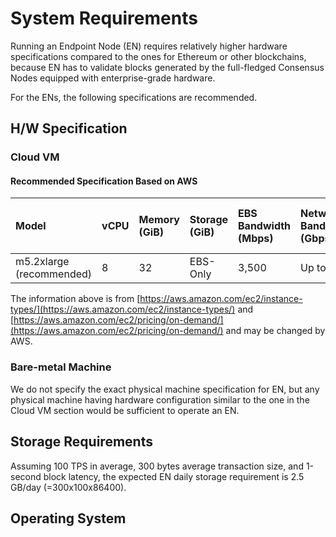 # System Requirements

Running an Endpoint Node (EN) requires relatively higher hardware specifications compared to the ones for Ethereum or other blockchains, because EN has to validate blocks generated by the full-fledged Consensus Nodes equipped with enterprise-grade hardware.

For the ENs, the following specifications are recommended.

## H/W Specification

### Cloud VM

#### Recommended Specification Based on AWS

| Model | vCPU | Memory (GiB) | Storage (GiB) | EBS Bandwidth (Mbps) | Network Bandwidth (Gbps) | Price (Seoul region, USD/h) |
| :--- | :--- | :--- | :--- | :--- | :--- | :--- |
| m5.2xlarge (recommended) | 8 | 32 | EBS-Only | 3,500 | Up to 10 | 0.472 |

The information above is from [https://aws.amazon.com/ec2/instance-types/](https://aws.amazon.com/ec2/instance-types/) and [https://aws.amazon.com/ec2/pricing/on-demand/](https://aws.amazon.com/ec2/pricing/on-demand/) and may be changed by AWS.

### Bare-metal Machine

We do not specify the exact physical machine specification for EN, but any physical machine having hardware configuration similar to the one in the Cloud VM section would be sufficient to operate an EN.

## Storage Requirements

Assuming 100 TPS in average,  300 bytes average transaction size, and 1-second block latency, the expected EN daily storage requirement is 2.5 GB/day (=300x100x86400).

## Operating System





